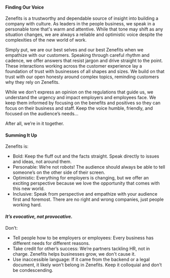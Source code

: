 #### Finding Our Voice

Zenefits is a trustworthy and dependable source of insight into building a company with culture. As leaders in the
people business, we speak in a personable tone that's warm and attentive. While that tone may shift as any situation
changes, we are always a reliable and optimistic voice despite the complexities of the new world of work.

Simply put, we are our best selves and our best Zenefits when we empathize with our customers. Speaking through careful
rhythm and cadence, we offer answers that resist jargon and drive straight to the point. These interactions working
across the customer experience lay a foundation of trust with businesses of all shapes and sizes. We build on that
trust with our open honesty around complex topics, reminding customers why they rely on Zenefits.

While we don’t express an opinion on the regulations that guide us, we understand the urgency and impact employers and
employees face. We keep them informed by focusing on the benefits and positives so they can focus on their business and
staff. Keep the voice humble, friendly, and focused on the audience’s needs…

After all, we’re in it together.

#### Summing It Up

Zenefits is:

- Bold: Keep the fluff out and the facts straight. Speak directly to issues and ideas, not around them.
- Personable: We’re not robots! The audience should always be able to tell someone’s on the other side of their screen.
- Optimistic: Everything for employers is changing, but we offer an exciting perspective because we love the
  opportunity that comes with this new world.
- Inclusive: Speak from perspective and empathize with your audience first and foremost. There are no right and wrong
  companies, just people working hard.

#### _It’s evocative, not provocative._

Don’t:

- Tell people how to be employers or employees: Every business has different needs for different reasons.
- Take credit for other’s success: We’re partners tackling HR, not in charge. Zenefits helps businesses grow, we don't
  cause it.
- Use inaccessible language: If it came from the backend or a legal document, it likely won’t belong in Zenefits. Keep
  it colloquial and don’t be condescending.
